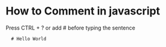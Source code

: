 # How to Comment in javascript

Press CTRL + ? or add # before typing the sentence
```javascript
  # Hello World
```
